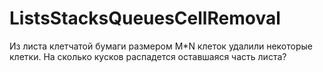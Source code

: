 # ListsStacksQueuesCellRemoval
Из листа клетчатой бумаги размером М*N клеток удалили некоторые клетки. На сколько кусков распадется оставшаяся часть листа?

